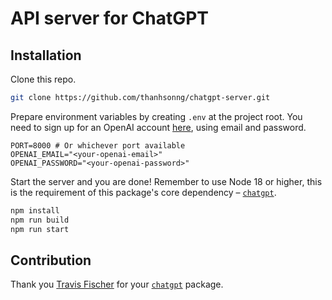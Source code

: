 # API server for ChatGPT

## Installation
Clone this repo.

```bash
git clone https://github.com/thanhsonng/chatgpt-server.git
```

Prepare environment variables by creating `.env` at the project root. You need to sign up for an OpenAI account [here](https://openai.com/api/), using email and password.

```t
PORT=8000 # Or whichever port available
OPENAI_EMAIL="<your-openai-email>"
OPENAI_PASSWORD="<your-openai-password>"
```

Start the server and you are done! Remember to use Node 18 or higher, this is the requirement of this package's core dependency – [`chatgpt`](https://github.com/transitive-bullshit/chatgpt-api).

```bash
npm install
npm run build
npm run start
```

## Contribution
Thank you [Travis Fischer](https://github.com/transitive-bullshit) for your [`chatgpt`](https://github.com/transitive-bullshit/chatgpt-api) package.
